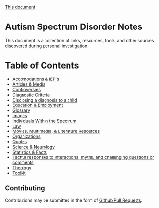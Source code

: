 [This document](README.md)

# Autism Spectrum Disorder Notes

This document is a collection of links, resources, tools, and other sources discovered during personal investigation.

# Table of Contents

* [Accomodations & IEP's](ACCOMODATIONS.md)
* [Articles & Media](ARTICLES.md)
* [Controversies](CONTROVERSIES.md)
* [Diagnostic Criteria](DIAG.md)
* [Disclosing a diagnosis to a child](DISCLOSING.md)
* [Education & Employment](EMPLOY.md)
* [Glossary](GLOSSARY.md)
* [Images](Images.md)
* [Individuals Within the Spectrum](PEOPLE.md)
* [Law](LAW.md)
* [Movies, Multimedia, & Literature Resources](RESOURCES.md)
* [Organizations](ORGS.md)
* [Quotes](QUOTES.md)
* [Science & Neurology](SCIENCE.md)
* [Statistics & Facts](STATS.md)
* [Tactful responses to interactions, myths, and challenging questions or comments](COMMENTS.md)
* [Theology](THEOLOGY.md)
* [Toolkit](TOOLKIT.md)


## Contributing

Contributions may be submitted in the form of [Github Pull Requests](https://docs.github.com/en/pull-requests/collaborating-with-pull-requests/proposing-changes-to-your-work-with-pull-requests/about-pull-requests).
